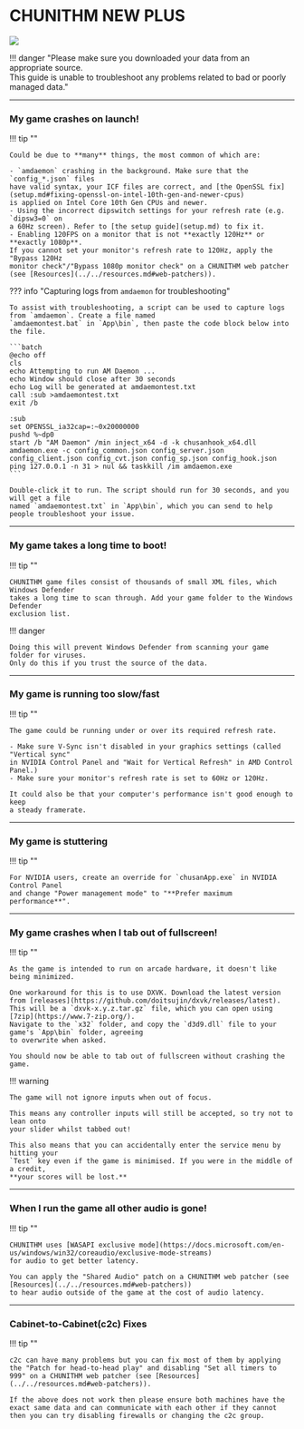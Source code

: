 # CHUNITHM NEW PLUS
<img src="/img/chunithm/sdhd/newplus.png">

!!! danger "Please make sure you downloaded your data from an appropriate source.<br>This guide is unable to troubleshoot any problems related to bad or poorly managed data."

---

### My game crashes on launch!

!!! tip ""

    Could be due to **many** things, the most common of which are:
    
    - `amdaemon` crashing in the background. Make sure that the `config_*.json` files
    have valid syntax, your ICF files are correct, and [the OpenSSL fix](setup.md#fixing-openssl-on-intel-10th-gen-and-newer-cpus)
    is applied on Intel Core 10th Gen CPUs and newer.
    - Using the incorrect dipswitch settings for your refresh rate (e.g. `dipsw3=0` on
    a 60Hz screen). Refer to [the setup guide](setup.md) to fix it.
    - Enabling 120FPS on a monitor that is not **exactly 120Hz** or **exactly 1080p**.
    If you cannot set your monitor's refresh rate to 120Hz, apply the "Bypass 120Hz
    monitor check"/"Bypass 1080p monitor check" on a CHUNITHM web patcher (see [Resources](../../resources.md#web-patchers)).
    
??? info "Capturing logs from `amdaemon` for troubleshooting"

    To assist with troubleshooting, a script can be used to capture logs from `amdaemon`. Create a file named
    `amdaemontest.bat` in `App\bin`, then paste the code block below into the file.

    ```batch
    @echo off
    cls
    echo Attempting to run AM Daemon ...
    echo Window should close after 30 seconds
    echo Log will be generated at amdaemontest.txt
    call :sub >amdaemontest.txt
    exit /b

    :sub
    set OPENSSL_ia32cap=:~0x20000000
    pushd %~dp0
    start /b "AM Daemon" /min inject_x64 -d -k chusanhook_x64.dll amdaemon.exe -c config_common.json config_server.json config_client.json config_cvt.json config_sp.json config_hook.json
    ping 127.0.0.1 -n 31 > nul && taskkill /im amdaemon.exe
    ```

    Double-click it to run. The script should run for 30 seconds, and you will get a file
    named `amdaemontest.txt` in `App\bin`, which you can send to help people troubleshoot your issue.

---

### My game takes a long time to boot!

!!! tip ""

    CHUNITHM game files consist of thousands of small XML files, which Windows Defender
    takes a long time to scan through. Add your game folder to the Windows Defender
    exclusion list.

!!! danger

    Doing this will prevent Windows Defender from scanning your game folder for viruses.
    Only do this if you trust the source of the data.

---

### My game is running too slow/fast

!!! tip ""

    The game could be running under or over its required refresh rate.
    
    - Make sure V-Sync isn't disabled in your graphics settings (called "Vertical sync"
    in NVIDIA Control Panel and "Wait for Vertical Refresh" in AMD Control Panel.)
    - Make sure your monitor's refresh rate is set to 60Hz or 120Hz.

    It could also be that your computer's performance isn't good enough to keep
    a steady framerate.

---

### My game is stuttering

!!! tip ""

    For NVIDIA users, create an override for `chusanApp.exe` in NVIDIA Control Panel
    and change "Power management mode" to "**Prefer maximum performance**".

---

### My game crashes when I tab out of fullscreen!

!!! tip ""

    As the game is intended to run on arcade hardware, it doesn't like being minimized.
    
    One workaround for this is to use DXVK. Download the latest version from [releases](https://github.com/doitsujin/dxvk/releases/latest).
    This will be a `dxvk-x.y.z.tar.gz` file, which you can open using [7zip](https://www.7-zip.org/).
    Navigate to the `x32` folder, and copy the `d3d9.dll` file to your game's `App\bin` folder, agreeing
    to overwrite when asked.

    You should now be able to tab out of fullscreen without crashing the game.

!!! warning

    The game will not ignore inputs when out of focus.
    
    This means any controller inputs will still be accepted, so try not to lean onto
    your slider whilst tabbed out!

    This also means that you can accidentally enter the service menu by hitting your
    `Test` key even if the game is minimised. If you were in the middle of a credit,
    **your scores will be lost.**

---

### When I run the game all other audio is gone!

!!! tip ""

    CHUNITHM uses [WASAPI exclusive mode](https://docs.microsoft.com/en-us/windows/win32/coreaudio/exclusive-mode-streams)
    for audio to get better latency.

    You can apply the "Shared Audio" patch on a CHUNITHM web patcher (see [Resources](../../resources.md#web-patchers))
    to hear audio outside of the game at the cost of audio latency.

---

### Cabinet-to-Cabinet(c2c) Fixes

!!! tip ""

    c2c can have many problems but you can fix most of them by applying the "Patch for head-to-head play" and disabling "Set all timers to 999" on a CHUNITHM web patcher (see [Resources](../../resources.md#web-patchers)).

    If the above does not work then please ensure both machines have the exact same data and can communicate with each other if they cannot then you can try disabling firewalls or changing the c2c group.